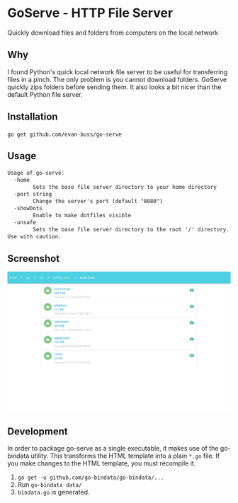 # GoServe - HTTP File Server

Quickly download files and folders from computers on the local network

## Why

I found Python's quick local network file server to be useful for transferring files in a pinch. The only problem is you cannot download folders. GoServe quickly zips folders before sending them. It also looks a bit nicer than the default Python file server.

## Installation

`go get github.com/evan-buss/go-serve`

## Usage
```
Usage of go-serve:
  -home
        Sets the base file server directory to your home directory
  -port string
        Change the server's port (default "8080")
  -showDots
        Enable to make dotfiles visible
  -unsafe
        Sets the base file server directory to the root '/' directory. Use with caution.
```

## Screenshot

<img src="https://raw.githubusercontent.com/evan-buss/go-serve/master/screenshot/screenshot.png" alt="screenshot"/>

## Development

In order to package go-serve as a single executable, it makes use of the go-bindata utility. 
This transforms the HTML template into a plain `*.go` file. If you make changes to the HTML template, 
you must recompile it.

1. `go get -u github.com/go-bindata/go-bindata/...`
2. Run `go-bindata data/`
3. `bindata.go` is generated.

